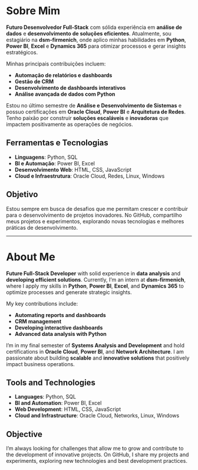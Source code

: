 # Sobre Mim  

**Futuro Desenvolvedor Full-Stack** com sólida experiência em **análise de dados** e **desenvolvimento de soluções eficientes**. Atualmente, sou estagiário na **dsm-firmenich**, onde aplico minhas habilidades em **Python**, **Power BI**, **Excel** e **Dynamics 365** para otimizar processos e gerar insights estratégicos.  

Minhas principais contribuições incluem:  
- **Automação de relatórios e dashboards**  
- **Gestão de CRM**  
- **Desenvolvimento de dashboards interativos**  
- **Análise avançada de dados com Python**  

Estou no último semestre de **Análise e Desenvolvimento de Sistemas** e possuo certificações em **Oracle Cloud**, **Power BI** e **Arquitetura de Redes**. Tenho paixão por construir **soluções escaláveis** e **inovadoras** que impactem positivamente as operações de negócios.

## Ferramentas e Tecnologias  
- **Linguagens**: Python, SQL  
- **BI e Automação**: Power BI, Excel  
- **Desenvolvimento Web**: HTML, CSS, JavaScript  
- **Cloud e Infraestrutura**: Oracle Cloud, Redes, Linux, Windows  

## Objetivo  
Estou sempre em busca de desafios que me permitam crescer e contribuir para o desenvolvimento de projetos inovadores. No GitHub, compartilho meus projetos e experimentos, explorando novas tecnologias e melhores práticas de desenvolvimento.

---

# About Me  

**Future Full-Stack Developer** with solid experience in **data analysis** and **developing efficient solutions**. Currently, I’m an intern at **dsm-firmenich**, where I apply my skills in **Python**, **Power BI**, **Excel**, and **Dynamics 365** to optimize processes and generate strategic insights.  

My key contributions include:  
- **Automating reports and dashboards**  
- **CRM management**  
- **Developing interactive dashboards**  
- **Advanced data analysis with Python**  

I’m in my final semester of **Systems Analysis and Development** and hold certifications in **Oracle Cloud**, **Power BI**, and **Network Architecture**. I am passionate about building **scalable** and **innovative solutions** that positively impact business operations.

## Tools and Technologies  
- **Languages**: Python, SQL  
- **BI and Automation**: Power BI, Excel  
- **Web Development**: HTML, CSS, JavaScript  
- **Cloud and Infrastructure**: Oracle Cloud, Networks, Linux, Windows  

## Objective  
I’m always looking for challenges that allow me to grow and contribute to the development of innovative projects. On GitHub, I share my projects and experiments, exploring new technologies and best development practices.
